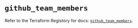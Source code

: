 # `github_team_members`

Refer to the Terraform Registory for docs: [`github_team_members`](https://registry.terraform.io/providers/integrations/github/5.42.0/docs/resources/team_members).
